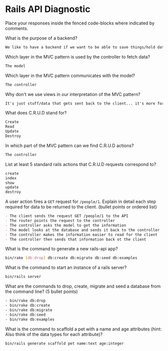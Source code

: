 # Rails API Diagnostic

Place your responses inside the fenced code-blocks where indicated by comments.

What is the purpose of a backend?

```md
We like to have a backend if we want to be able to save things/hold data since the browser doesn't really hold that kind of info for us... Basically once an application gets to the client, it's completely separated from everything else unless we have a backend.
```

Which layer in the MVC pattern is used by the controller to fetch data?

```md
The model
```

Which layer in the MVC pattern communicates with the model?

```md
The controller
```

Why don't we use views in our interpretation of the MVC pattern?

```md
It's just stuff/data that gets sent back to the client... it's more for the user than the developer. We replace views with serializers in Rails.
```

What does C.R.U.D stand for?

```md
Create
Read
Update
Destroy
```

In which part of the MVC pattern can we find C.R.U.D actions?

```md
The controller
```

List at least 5 standard rails actions that C.R.U.D requests correspond to?

```md
create
index
show
update
destroy
```

A user action fires a `GET` request for `/people/1`. Explain in detail each step
required for data to be returned to the client. (bullet points or ordered list)

```md
- The client sends the request GET /people/1 to the API
- The router points the request to the controller
- The controller asks the model to get the information
- The model looks at the database and sends it back to the controller
- The controller makes the information easier to read for the client
- The controller then sends that information back ot the client
```

What is the command to generate a new rails-api app?

```bash
bin/rake [db:drop] db:create db:migrate db:seed db:examples
```

What is the command to start an instance of a rails server?

```bash
bin/rails server
```

What are the commands to drop, create, migrate and seed a database from the command
line? (5 bullet points)

```bash
- bin/rake db:drop
- bin/rake db:create
- bin/rake db:migrate
- bin/rake db:seed
- bin/rake db:examples
```

What is the command to scaffold a pet with a name and age attributes (hint:
Also think of the data types for each attribute)?

```bash
bin/rails generate scaffold pet name:text age:integer
```
